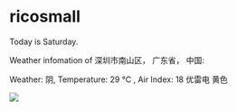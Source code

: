 # ricosmall

Today is Saturday.

Weather infomation of 深圳市南山区， 广东省， 中国: 

Weather: 阴, Temperature: 29 ℃ , Air Index: 18 优雷电 黄色

<img src="https://github-readme-stats.vercel.app/api?username=ricosmall&show_icons=true" />
